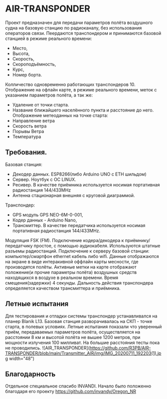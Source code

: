 # AIR-TRANSPONDER
Проект предназначен для передачи параметров полёта воздушного судна на базовую станцию по радиоканалу, без использования операторов связи. 
Пеердаются транспондером и принимаются базовой станцией в режиме реального времени: 
* Место,
* Высота,
* Скорость,
* Скороподъёмность,
* Курс,
* Номер борта.

Колличество одновременно работающих транспондеров 10.
Отображение на офлайн карте, в режиме реального времени, меток с указанием параметров полёта, а так же:
* Удаление от точки старта.
* Название ближайшего населённого пункта и расстояние до него.
Отображение метеоданных на точке старта:
* Направление ветра
* Скорость ветра
* Порывы Ветра
* Температура

## Требования.
  Базовая станция:
  * Декодер данных. ESP8266(либо Arduino UNO с ETH шильдом)
  * Сервер. Ноутбук с ОС LINUX.
  * Ресивер. В качестве приёмника используется носимая портативная радиостанция 144/433MHz
  * Антенна стационарная внешняя с круговой диаграммой. 
  
  Транспондер:
  * GPS модуль GPS NEO-6M-0-001,
  * Кодер данных - Arduino Nano,
  * Трансмиттер. В качестве передатчика используется носимая портативная радиостанция 144/433MHz.

Модуляция FSK (FM).
Подключение кодера/декодера к приёмнику/передатчику простое, с помощью аудиокабеля. Используются штатные разъемы радиостанций.
Подключение к серверу базовой станции: компьютер/смартфон ethernet кабель либо wifi. 
Данные отображаются на экране в виде интеракивной оффлайн карты месности, где производятся полёты. Активные метки на карте отображают положение(и прочие параметры полёта) воздушных средств находящихся в воздухе в реальном времени. Время смещения(задержки) 4 секунды. Дальность действия транспондера определяется качеством трансмиттера и приёмника. 
## Летные испытания
Для тестирования и отладки системы транспондер устанавливался на планер Blanik L13. Базовая станция разворачивалась на СКП - точке старта, в полевых условиях. Летные испытания показали что уверенный приём, передаваемых параметров полёта, осуществляется на расстоянии 8 км и высотой полёта не вышее 1200 метров, при мощности излучения 100 милливат. На большие расстояния тесты пока не проводились.
![AIR_TRANSPONDER](https://github.com/R3PB/AIR-TRANSPONDER/blob/main/Transmitter_AIR/img/IMG_20200711_192203(1).jpg width="48")
## Благодарность
Отдельное специальное спасибо INVANDI. Начало было положенно благодаря его проекту https://github.com/invandy/Oregon_NR

